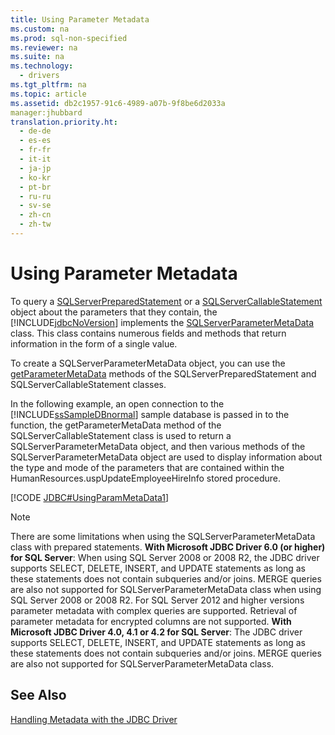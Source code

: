 ```yaml
---
title: Using Parameter Metadata
ms.custom: na
ms.prod: sql-non-specified
ms.reviewer: na
ms.suite: na
ms.technology: 
  - drivers
ms.tgt_pltfrm: na
ms.topic: article
ms.assetid: db2c1957-91c6-4989-a07b-9f8be6d2033a
manager:jhubbard
translation.priority.ht: 
  - de-de
  - es-es
  - fr-fr
  - it-it
  - ja-jp
  - ko-kr
  - pt-br
  - ru-ru
  - sv-se
  - zh-cn
  - zh-tw
---
```

# Using Parameter Metadata
  To query a [SQLServerPreparedStatement](../content/SQLServerPreparedStatement-Class.md) or a [SQLServerCallableStatement](../content/SQLServerCallableStatement-Class.md) object about the parameters that they contain, the [!INCLUDE[jdbcNoVersion](../content/includes/jdbcNoVersion_md.md)] implements the [SQLServerParameterMetaData](../content/SQLServerParameterMetaData-Class.md) class. This class contains numerous fields and methods that return information in the form of a single value.  
  
 To create a SQLServerParameterMetaData object, you can use the [getParameterMetaData](../content/getParameterMetaData-Method--SQLServerPreparedStatement-.md) methods of the SQLServerPreparedStatement and SQLServerCallableStatement classes.  
  
 In the following example, an open connection to the [!INCLUDE[ssSampleDBnormal](../content/includes/ssSampleDBnormal_md.md)] sample database is passed in to the function, the getParameterMetaData method of the SQLServerCallableStatement class is used to return a SQLServerParameterMetaData object, and then various methods of the SQLServerParameterMetaData object are used to display information about the type and mode of the parameters that are contained within the HumanResources.uspUpdateEmployeeHireInfo stored procedure.  
  
 [!CODE [JDBC#UsingParamMetaData1](../CodeSnippet/SQLDrivers/jdbc#usingparammetadata1)]  
    
> [!NOTE]  
There are some limitations when using the SQLServerParameterMetaData class with prepared statements. 
**With Microsoft JDBC Driver 6.0 (or higher) for SQL Server**: 
When using SQL Server 2008 or 2008 R2, the JDBC driver supports SELECT, DELETE, INSERT, and UPDATE statements as long as these statements does not contain subqueries and\/or joins. MERGE queries are also not supported for  SQLServerParameterMetaData class when using SQL Server 2008 or 2008 R2. For SQL Server 2012 and higher versions parameter metadata with complex queries are supported. Retrieval of parameter metadata for encrypted columns are not supported. **With Microsoft JDBC Driver 4.0, 4.1 or 4.2 for SQL Server**: The JDBC driver supports SELECT, DELETE, INSERT, and UPDATE statements as long as these statements does not contain subqueries and\/or joins. MERGE queries are also not supported for  SQLServerParameterMetaData class.  

## See Also  
 [Handling Metadata with the JDBC Driver](../content/Handling-Metadata-with-the-JDBC-Driver.md)  
  
  